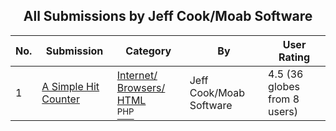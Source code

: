 ﻿<div align="center">

## All Submissions by Jeff Cook/Moab Software

</div>

No.  | Submission | Category | By   | User Rating
---- | ---------- | -------- | ---- | -----------
1 | [A Simple Hit Counter<br />](https://github.com/Planet-Source-Code/jeff-cook-moab-software-a-simple-hit-counter__8-1008) | [Internet/ Browsers/ HTML<br /><sup>PHP</sup>](../ByCategory/internet-browsers-html__8-9.md) | Jeff Cook/Moab Software | 4.5 (36 globes from 8 users)
